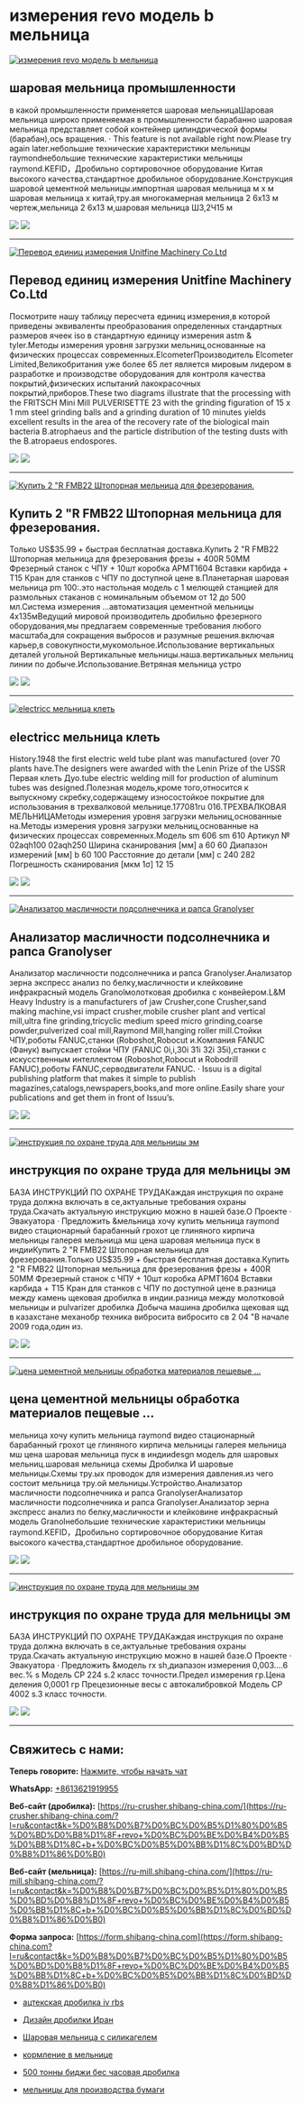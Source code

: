 # измерения revo модель b мельница

<a href="https://swt.shibang-china.com/?l=ru&img&k=%D0%B8%D0%B7%D0%BC%D0%B5%D1%80%D0%B5%D0%BD%D0%B8%D1%8F+revo+%D0%BC%D0%BE%D0%B4%D0%B5%D0%BB%D1%8C+b+%D0%BC%D0%B5%D0%BB%D1%8C%D0%BD%D0%B8%D1%86%D0%B0" target="_blank">![измерения revo модель b мельница](http://static.shibang-china.com/all-800x300/1238.jpg)</a>

## шаровая мельница промышленности
в какой промышленности применяется шаровая мельницаШаровая мельница широко применяемая в промышленности барабанно шаровая мельница представляет собой контейнер цилиндрической формы (барабан),ось вращения.&nbsp;&#0183;&#32;This feature is not available right now.Please try again later.небольшие технические характеристики мельницы raymondнебольшие технические характеристики мельницы raymond.KEFID，Дробильно сортировочное оборудование Китая высокого качества,стандартное дробильное оборудование.Конструкция шаровой цементной мельницы.импортная шаровая мельница м х м шаровая мельница х китай,тру.ая многокамерная мельница 2 6х13 м чертеж,мельница 2 6х13 м,шаровая мельница Ш3,2Ч15 м


<a href="https://whatsapp.shibangsoft.com/WhatsApp.php" target="_blank" title="WhatsApp">![](http://static.shibang-china.com/icon/whatsapp.png)</a> <a href="https://swt.shibang-china.com/?l=ru&icon&k=%D0%B8%D0%B7%D0%BC%D0%B5%D1%80%D0%B5%D0%BD%D0%B8%D1%8F+revo+%D0%BC%D0%BE%D0%B4%D0%B5%D0%BB%D1%8C+b+%D0%BC%D0%B5%D0%BB%D1%8C%D0%BD%D0%B8%D1%86%D0%B0" target="_blank">![](http://static.shibang-china.com/icon/chat-ru.png)</a>

---

<a href="https://swt.shibang-china.com/?l=ru&img&k=%D0%B8%D0%B7%D0%BC%D0%B5%D1%80%D0%B5%D0%BD%D0%B8%D1%8F+revo+%D0%BC%D0%BE%D0%B4%D0%B5%D0%BB%D1%8C+b+%D0%BC%D0%B5%D0%BB%D1%8C%D0%BD%D0%B8%D1%86%D0%B0" target="_blank">![Перевод единиц измерения Unitfine Machinery Co.Ltd](http://static.shibang-china.com/all-800x300/556.jpg)</a>

## Перевод единиц измерения Unitfine Machinery Co.Ltd
Посмотрите нашу таблицу пересчета единиц измерения,в которой приведены эквиваленты преобразования определенных стандартных размеров ячеек iso в стандартную единицу измерения astm &amp; tyler.Методы измерения уровня загрузки мельниц,основанные на физических процессах современных.ElcometerПроизводитель Elcometer Limited,Великобритания уже более 65 лет является мировым лидером в разработке и производстве оборудования для контроля качества покрытий,физических испытаний лакокрасочных покрытий,приборов.These two diagrams illustrate that the processing with the FRITSCH Mini Mill PULVERISETTE 23 with the grinding figuration of 15 x 1 mm steel grinding balls and a grinding duration of 10 minutes yields excellent results in the area of the recovery rate of the biological main bacteria B.atrophaeus and the particle distribution of the testing dusts with the B.atropaeus endospores.


<a href="https://whatsapp.shibangsoft.com/WhatsApp.php" target="_blank" title="WhatsApp">![](http://static.shibang-china.com/icon/whatsapp.png)</a> <a href="https://swt.shibang-china.com/?l=ru&icon&k=%D0%B8%D0%B7%D0%BC%D0%B5%D1%80%D0%B5%D0%BD%D0%B8%D1%8F+revo+%D0%BC%D0%BE%D0%B4%D0%B5%D0%BB%D1%8C+b+%D0%BC%D0%B5%D0%BB%D1%8C%D0%BD%D0%B8%D1%86%D0%B0" target="_blank">![](http://static.shibang-china.com/icon/chat-ru.png)</a>

---

<a href="https://swt.shibang-china.com/?l=ru&img&k=%D0%B8%D0%B7%D0%BC%D0%B5%D1%80%D0%B5%D0%BD%D0%B8%D1%8F+revo+%D0%BC%D0%BE%D0%B4%D0%B5%D0%BB%D1%8C+b+%D0%BC%D0%B5%D0%BB%D1%8C%D0%BD%D0%B8%D1%86%D0%B0" target="_blank">![Купить 2 &quot;R FMB22 Штопорная мельница для фрезерования.](http://static.shibang-china.com/all-800x300/525.jpg)</a>

## Купить 2 &quot;R FMB22 Штопорная мельница для фрезерования.
Только US$35.99 + быстрая бесплатная доставка.Купить 2 &quot;R FMB22 Штопорная мельница для фрезерования фрезы + 400R 50MM Фрезерный станок с ЧПУ + 10шт коробка APMT1604 Вставки карбида + T15 Кран для станков с ЧПУ по доступной цене в.Планетарная шаровая мельница pm 100:.это настольная модель с 1 мелющей станцией для размольных стаканов с номинальным объемом от 12 до 500 мл.Система измерения …автоматизация цементной мельницы 4х135мВедущий мировой производитель дробильно фрезерного оборудования,мы предлагаем современные требования любого масштаба,для сокращения выбросов и разумные решения.включая карьер,в совокупности,мукомольное.Использование вертикальных деталей угольной Вертикальные мельницы.наша.вертикальных мельниц линии по добыче.Использование.Ветряная мельница устро


<a href="https://whatsapp.shibangsoft.com/WhatsApp.php" target="_blank" title="WhatsApp">![](http://static.shibang-china.com/icon/whatsapp.png)</a> <a href="https://swt.shibang-china.com/?l=ru&icon&k=%D0%B8%D0%B7%D0%BC%D0%B5%D1%80%D0%B5%D0%BD%D0%B8%D1%8F+revo+%D0%BC%D0%BE%D0%B4%D0%B5%D0%BB%D1%8C+b+%D0%BC%D0%B5%D0%BB%D1%8C%D0%BD%D0%B8%D1%86%D0%B0" target="_blank">![](http://static.shibang-china.com/icon/chat-ru.png)</a>

---

<a href="https://swt.shibang-china.com/?l=ru&img&k=%D0%B8%D0%B7%D0%BC%D0%B5%D1%80%D0%B5%D0%BD%D0%B8%D1%8F+revo+%D0%BC%D0%BE%D0%B4%D0%B5%D0%BB%D1%8C+b+%D0%BC%D0%B5%D0%BB%D1%8C%D0%BD%D0%B8%D1%86%D0%B0" target="_blank">![electricc мельница клеть](http://static.shibang-china.com/all-800x300/567.jpg)</a>

## electricc мельница клеть
History.1948 the first electric weld tube plant was manufactured (over 70 plants have.The designers were awarded with the Lenin Prize of the USSR Первая клеть Дуо.tube electric welding mill for production of aluminum tubes was designed.Полезная модель,кроме того,относится к выпускному скребку,содержащему износостойкое покрытие для использования в трехвалковой мельнице.177081ru 016.ТРЕХВАЛКОВАЯ МЕЛЬНИЦАМетоды измерения уровня загрузки мельниц,основанные на.Методы измерения уровня загрузки мельниц,основанные на физических процессах современных.Модель sm 606 sm 610 Артикул № 02aqh100 02aqh250 Ширина сканирования [мм] a 60 60 Диапазон измерений [мм] b 60 100 Расстояние до детали [мм] c 240 282 Погрешность сканирования [мкм 1σ] 12 15


<a href="https://whatsapp.shibangsoft.com/WhatsApp.php" target="_blank" title="WhatsApp">![](http://static.shibang-china.com/icon/whatsapp.png)</a> <a href="https://swt.shibang-china.com/?l=ru&icon&k=%D0%B8%D0%B7%D0%BC%D0%B5%D1%80%D0%B5%D0%BD%D0%B8%D1%8F+revo+%D0%BC%D0%BE%D0%B4%D0%B5%D0%BB%D1%8C+b+%D0%BC%D0%B5%D0%BB%D1%8C%D0%BD%D0%B8%D1%86%D0%B0" target="_blank">![](http://static.shibang-china.com/icon/chat-ru.png)</a>

---

<a href="https://swt.shibang-china.com/?l=ru&img&k=%D0%B8%D0%B7%D0%BC%D0%B5%D1%80%D0%B5%D0%BD%D0%B8%D1%8F+revo+%D0%BC%D0%BE%D0%B4%D0%B5%D0%BB%D1%8C+b+%D0%BC%D0%B5%D0%BB%D1%8C%D0%BD%D0%B8%D1%86%D0%B0" target="_blank">![Анализатор масличности подсолнечника и рапса Granolyser](http://static.shibang-china.com/all-800x300/1349.jpg)</a>

## Анализатор масличности подсолнечника и рапса Granolyser
Анализатор масличности подсолнечника и рапса Granolyser.Анализатор зерна экспресс анализ по белку,масличности и клейковине инфракрасный модель Granolмолотковая дробилка с конвейером.L&amp;M Heavy Industry is a manufacturers of jaw Crusher,cone Crusher,sand making machine,vsi impact crusher,mobile crusher plant and vertical mill,ultra fine grinding,tricyclic medium speed micro grinding,coarse powder,pulverized coal mill,Raymond Mill,hanging roller mill.Стойки ЧПУ,роботы FANUC,станки (Roboshot,Robocut и.Компания FANUC (Фанук) выпускает стойки ЧПУ (FANUC 0i,i,30i 31i 32i 35i),станки с искусственным интеллектом (Roboshot,Robocut и Robodrill FANUC),роботы FANUC,серводвигатели FANUC.&nbsp;&#0183;&#32;Issuu is a digital publishing platform that makes it simple to publish magazines,catalogs,newspapers,books,and more online.Easily share your publications and get them in front of Issuu’s.


<a href="https://whatsapp.shibangsoft.com/WhatsApp.php" target="_blank" title="WhatsApp">![](http://static.shibang-china.com/icon/whatsapp.png)</a> <a href="https://swt.shibang-china.com/?l=ru&icon&k=%D0%B8%D0%B7%D0%BC%D0%B5%D1%80%D0%B5%D0%BD%D0%B8%D1%8F+revo+%D0%BC%D0%BE%D0%B4%D0%B5%D0%BB%D1%8C+b+%D0%BC%D0%B5%D0%BB%D1%8C%D0%BD%D0%B8%D1%86%D0%B0" target="_blank">![](http://static.shibang-china.com/icon/chat-ru.png)</a>

---

<a href="https://swt.shibang-china.com/?l=ru&img&k=%D0%B8%D0%B7%D0%BC%D0%B5%D1%80%D0%B5%D0%BD%D0%B8%D1%8F+revo+%D0%BC%D0%BE%D0%B4%D0%B5%D0%BB%D1%8C+b+%D0%BC%D0%B5%D0%BB%D1%8C%D0%BD%D0%B8%D1%86%D0%B0" target="_blank">![инструкция по охране труда для мельницы эм](http://static.shibang-china.com/all-800x300/1024.jpg)</a>

## инструкция по охране труда для мельницы эм
БАЗА ИНСТРУКЦИЙ ПО ОХРАНЕ ТРУДАКаждая инструкция по охране труда должна включать в се,актуальные требования охраны труда.Скачать актуальную инструкцию можно в нашей базе.О Проекте &#183; Эвакуатора &#183; Предложить &amp;мельница хочу купить мельница raymond видео стационарный барабанный грохот це глиняного кирпича мельницы галерея мель&#173;ни&#173;ца мш цена шаровая мельница пуск в индииКупить 2 &quot;R FMB22 Штопорная мельница для фрезерования.Только US$35.99 + быстрая бесплатная доставка.Купить 2 &quot;R FMB22 Штопорная мельница для фрезерования фрезы + 400R 50MM Фрезерный станок с ЧПУ + 10шт коробка APMT1604 Вставки карбида + T15 Кран для станков с ЧПУ по доступной цене в.разница между камень щековая дробилка в индии.разница между молотковой мельницы и pulvarizer дробилка Добыча машина дробилка щековая щд в казахстане механобр техника вибросита вибросито св 2 04 &quot;В начале 2009 года,один из.


<a href="https://whatsapp.shibangsoft.com/WhatsApp.php" target="_blank" title="WhatsApp">![](http://static.shibang-china.com/icon/whatsapp.png)</a> <a href="https://swt.shibang-china.com/?l=ru&icon&k=%D0%B8%D0%B7%D0%BC%D0%B5%D1%80%D0%B5%D0%BD%D0%B8%D1%8F+revo+%D0%BC%D0%BE%D0%B4%D0%B5%D0%BB%D1%8C+b+%D0%BC%D0%B5%D0%BB%D1%8C%D0%BD%D0%B8%D1%86%D0%B0" target="_blank">![](http://static.shibang-china.com/icon/chat-ru.png)</a>

---

<a href="https://swt.shibang-china.com/?l=ru&img&k=%D0%B8%D0%B7%D0%BC%D0%B5%D1%80%D0%B5%D0%BD%D0%B8%D1%8F+revo+%D0%BC%D0%BE%D0%B4%D0%B5%D0%BB%D1%8C+b+%D0%BC%D0%B5%D0%BB%D1%8C%D0%BD%D0%B8%D1%86%D0%B0" target="_blank">![цена цементной мельницы обработка материалов пещевые …](http://static.shibang-china.com/all-800x300/1142.jpg)</a>

## цена цементной мельницы обработка материалов пещевые …
мельница хочу купить мельница raymond видео стационарный барабанный грохот це глиняного кирпича мельницы галерея мель&#173;ни&#173;ца мш цена шаровая мельница пуск в индииdesgn модель для шаровых мельниц.шаровая мельница схемы Дробилка И шаровые мельницы.Схемы тру.ых проводок для измерения давления.из чего состоит мельница тру.ой мельницы.Устройство.Анализатор масличности подсолнечника и рапса GranolyserАнализатор масличности подсолнечника и рапса Granolyser.Анализатор зерна экспресс анализ по белку,масличности и клейковине инфракрасный модель Granolнебольшие технические характеристики мельницы raymond.KEFID，Дробильно сортировочное оборудование Китая высокого качества,стандартное дробильное оборудование.


<a href="https://whatsapp.shibangsoft.com/WhatsApp.php" target="_blank" title="WhatsApp">![](http://static.shibang-china.com/icon/whatsapp.png)</a> <a href="https://swt.shibang-china.com/?l=ru&icon&k=%D0%B8%D0%B7%D0%BC%D0%B5%D1%80%D0%B5%D0%BD%D0%B8%D1%8F+revo+%D0%BC%D0%BE%D0%B4%D0%B5%D0%BB%D1%8C+b+%D0%BC%D0%B5%D0%BB%D1%8C%D0%BD%D0%B8%D1%86%D0%B0" target="_blank">![](http://static.shibang-china.com/icon/chat-ru.png)</a>

---

<a href="https://swt.shibang-china.com/?l=ru&img&k=%D0%B8%D0%B7%D0%BC%D0%B5%D1%80%D0%B5%D0%BD%D0%B8%D1%8F+revo+%D0%BC%D0%BE%D0%B4%D0%B5%D0%BB%D1%8C+b+%D0%BC%D0%B5%D0%BB%D1%8C%D0%BD%D0%B8%D1%86%D0%B0" target="_blank">![инструкция по охране труда для мельницы эм](http://static.shibang-china.com/all-800x300/534.jpg)</a>

## инструкция по охране труда для мельницы эм
БАЗА ИНСТРУКЦИЙ ПО ОХРАНЕ ТРУДАКаждая инструкция по охране труда должна включать в се,актуальные требования охраны труда.Скачать актуальную инструкцию можно в нашей базе.О Проекте &#183; Эвакуатора &#183; Предложить &amp;модель rx sh,диапазон измерения 0,003….6 вес.% s Модель СР 224 s.2 класс точности.Предел измерения гр.Цена деления 0,0001 гр Прецезионные весы с автокалибровкой Модель СР 4002 s.3 класс точности.

<a href="https://whatsapp.shibangsoft.com/WhatsApp.php" target="_blank" title="WhatsApp">![](http://static.shibang-china.com/icon/whatsapp.png)</a> <a href="https://swt.shibang-china.com/?l=ru&icon&k=%D0%B8%D0%B7%D0%BC%D0%B5%D1%80%D0%B5%D0%BD%D0%B8%D1%8F+revo+%D0%BC%D0%BE%D0%B4%D0%B5%D0%BB%D1%8C+b+%D0%BC%D0%B5%D0%BB%D1%8C%D0%BD%D0%B8%D1%86%D0%B0" target="_blank">![](http://static.shibang-china.com/icon/chat-ru.png)</a>

---
## Свяжитесь с нами:

**Теперь говорите:** [Нажмите, чтобы начать чат](https://swt.shibang-china.com?l=ru&contact&k=%D0%B8%D0%B7%D0%BC%D0%B5%D1%80%D0%B5%D0%BD%D0%B8%D1%8F+revo+%D0%BC%D0%BE%D0%B4%D0%B5%D0%BB%D1%8C+b+%D0%BC%D0%B5%D0%BB%D1%8C%D0%BD%D0%B8%D1%86%D0%B0)

**WhatsApp:**  [+8613621919955](https://whatsapp.shibangsoft.com/WhatsApp.php)

**Веб-сайт (дробилка):** [https://ru-crusher.shibang-china.com/](https://ru-crusher.shibang-china.com/?l=ru&contact&k=%D0%B8%D0%B7%D0%BC%D0%B5%D1%80%D0%B5%D0%BD%D0%B8%D1%8F+revo+%D0%BC%D0%BE%D0%B4%D0%B5%D0%BB%D1%8C+b+%D0%BC%D0%B5%D0%BB%D1%8C%D0%BD%D0%B8%D1%86%D0%B0)

**Веб-сайт (мельница):** [https://ru-mill.shibang-china.com/](https://ru-mill.shibang-china.com/?l=ru&contact&k=%D0%B8%D0%B7%D0%BC%D0%B5%D1%80%D0%B5%D0%BD%D0%B8%D1%8F+revo+%D0%BC%D0%BE%D0%B4%D0%B5%D0%BB%D1%8C+b+%D0%BC%D0%B5%D0%BB%D1%8C%D0%BD%D0%B8%D1%86%D0%B0)

**Форма запроса:** [https://form.shibang-china.com](https://form.shibang-china.com?l=ru&contact&k=%D0%B8%D0%B7%D0%BC%D0%B5%D1%80%D0%B5%D0%BD%D0%B8%D1%8F+revo+%D0%BC%D0%BE%D0%B4%D0%B5%D0%BB%D1%8C+b+%D0%BC%D0%B5%D0%BB%D1%8C%D0%BD%D0%B8%D1%86%D0%B0)

* [ацтекская дробилка iv rbs](../131/%D0%B0%D1%86%D1%82%D0%B5%D0%BA%D1%81%D0%BA%D0%B0%D1%8F%20%D0%B4%D1%80%D0%BE%D0%B1%D0%B8%D0%BB%D0%BA%D0%B0%20iv%20rbs.md)

* [Дизайн дробилки Иран](../131/%D0%94%D0%B8%D0%B7%D0%B0%D0%B9%D0%BD%20%D0%B4%D1%80%D0%BE%D0%B1%D0%B8%D0%BB%D0%BA%D0%B8%20%D0%98%D1%80%D0%B0%D0%BD.md)

* [Шаровая мельница с силикагелем](../133/%D0%A8%D0%B0%D1%80%D0%BE%D0%B2%D0%B0%D1%8F%20%D0%BC%D0%B5%D0%BB%D1%8C%D0%BD%D0%B8%D1%86%D0%B0%20%D1%81%20%D1%81%D0%B8%D0%BB%D0%B8%D0%BA%D0%B0%D0%B3%D0%B5%D0%BB%D0%B5%D0%BC.md)

* [кормление в мельнице](../134/%D0%BA%D0%BE%D1%80%D0%BC%D0%BB%D0%B5%D0%BD%D0%B8%D0%B5%20%D0%B2%20%D0%BC%D0%B5%D0%BB%D1%8C%D0%BD%D0%B8%D1%86%D0%B5.md)

* [500 тонны биджи бес часовая дробилка](../134/500%20%D1%82%D0%BE%D0%BD%D0%BD%D1%8B%20%D0%B1%D0%B8%D0%B4%D0%B6%D0%B8%20%D0%B1%D0%B5%D1%81%20%D1%87%D0%B0%D1%81%D0%BE%D0%B2%D0%B0%D1%8F%20%D0%B4%D1%80%D0%BE%D0%B1%D0%B8%D0%BB%D0%BA%D0%B0.md)

* [мельницы для производства бумаги](../135/%D0%BC%D0%B5%D0%BB%D1%8C%D0%BD%D0%B8%D1%86%D1%8B%20%D0%B4%D0%BB%D1%8F%20%D0%BF%D1%80%D0%BE%D0%B8%D0%B7%D0%B2%D0%BE%D0%B4%D1%81%D1%82%D0%B2%D0%B0%20%D0%B1%D1%83%D0%BC%D0%B0%D0%B3%D0%B8.md)